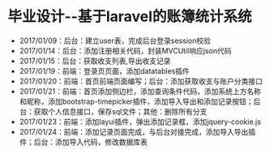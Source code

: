 # 毕业设计--基于laravel的账簿统计系统

- 2017/01/09：后台：建立user表，完成后台登录session校验
- 2017/01/14：后台：添加注册相关代码，封装MVCUtil响应json代码
- 2017/01/15：后台：获取收支列表,导出收支记录
- 2017/01/19：前端：登录页页面，添加datatables插件
- 2017/01/20：前端：首页前端页面编写；后台：添加获取收支与账户分类接口
- 2017/01/21：前端：首页添加侧边栏，添加查询条件代码，添加系统上方名称和昵称，添加bootstrap-timepicker插件，添加导入导出和添加记录按钮；后台：获取个人信息接口，保存sql文件；其他：删除所有分支
- 2017/01/23：前端：添加layui插件，弹出添加记录框，添加jquery-cookie.js
- 2017/01/24：前端：添加记录页面完成，与后台对接完成，添加导入导出插件；后台：添加导入代码，修改数据库表
